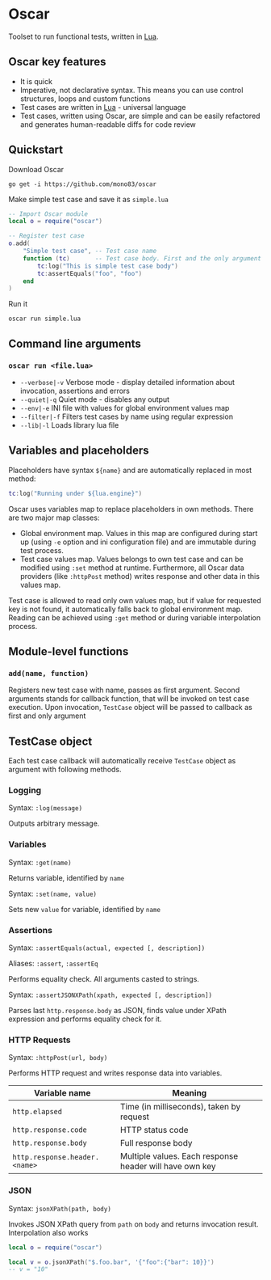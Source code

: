 # Oscar

Toolset to run functional tests, written in [Lua](https://www.lua.org/).


## Oscar key features

* It is quick
* Imperative, not declarative syntax. This means you can use control structures, loops and custom functions
* Test cases are written in [Lua](https://www.lua.org/) - universal language
* Test cases, written using Oscar, are simple and can be easily refactored and generates human-readable diffs
  for code review 

## Quickstart

Download Oscar

```
go get -i https://github.com/mono83/oscar
```

Make simple test case and save it as `simple.lua`

```lua
-- Import Oscar module
local o = require("oscar")

-- Register test case
o.add(
    "Simple test case", -- Test case name
    function (tc)       -- Test case body. First and the only argument - TestCase object
        tc:log("This is simple test case body")
        tc:assertEquals("foo", "foo")
    end
)
```

Run it

```
oscar run simple.lua
```

## Command line arguments

### `oscar run <file.lua>`

* `--verbose|-v` Verbose mode - display detailed information about invocation, assertions and errors
* `--quiet|-q` Quiet mode - disables any output
* `--env|-e` INI file with values for global environment values map
* `--filter|-f` Filters test cases by name using regular expression
* `--lib|-l` Loads library lua file

## Variables and placeholders

Placeholders have syntax `${name}` and are automatically replaced in most method:

```lua
tc:log("Running under ${lua.engine}")
```

Oscar uses variables map to replace placeholders in own methods. There are two major map classes:

* Global environment map. Values in this map are configured during start up (using `-e` option and 
  ini configuration file) and are immutable during test process.
* Test case values map. Values belongs to own test case and can be modified using `:set` method at
  runtime. Furthermore, all Oscar data providers (like `:httpPost` method) writes response and other
  data in this values map. 
  
Test case is allowed to read only own values map, but if value for requested key is not found, it
automatically falls back to global environment map. Reading can be achieved using `:get` method
or during variable interpolation process.

## Module-level functions 

### `add(name, function)`

Registers new test case with name, passes as first argument. Second arguments stands for callback function,
that will be invoked on test case execution. Upon invocation, `TestCase` object will be passed to callback
as first and only argument

## TestCase object

Each test case callback will automatically receive `TestCase` object as argument with following methods.

### Logging

Syntax: `:log(message)`

Outputs arbitrary message.

### Variables 

Syntax: `:get(name)`

Returns variable, identified by `name`

Syntax: `:set(name, value)`

Sets new `value` for variable, identified by `name`


### Assertions

Syntax: `:assertEquals(actual, expected [, description])`

Aliases: `:assert`, `:assertEq`

Performs equality check. All arguments casted to strings.

Syntax: `:assertJSONXPath(xpath, expected [, description])`

Parses last `http.response.body` as JSON, finds value under XPath expression and performs equality check for it.


### HTTP Requests

Syntax: `:httpPost(url, body)`

Performs HTTP request and writes response data into variables.

| Variable name | Meaning |
| ------------- | --------| 
| `http.elapsed` | Time (in milliseconds), taken by request|
| `http.response.code` | HTTP status code |
| `http.response.body` | Full response body |
| `http.response.header.<name>` | Multiple values. Each response header will have own key |

### JSON 

Syntax: `jsonXPath(path, body)`
         
 Invokes JSON XPath query from `path` on `body` and returns invocation result. Interpolation also works
 
 ```lua
 local o = require("oscar")
 
 local v = o.jsonXPath("$.foo.bar", '{"foo":{"bar": 10}}')
 -- v = "10"
 ``` 